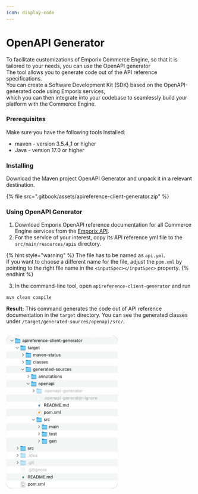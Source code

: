 ```yaml
---
icon: display-code
---
```


# OpenAPI Generator

To facilitate customizations of Emporix Commerce Engine, so that it is tailored to your needs, you can use the OpenAPI generator\
The tool allows you to generate code out of the API reference specifications.\
You can create a Software Development Kit (SDK) based on the OpenAPI-generated code using Emporix services,\
which you can then integrate into your codebase to seamlessly build your platform with the Commerce Engine.

### Prerequisites

Make sure you have the following tools installed:

* maven - version 3.5.4\_1 or higher
* Java - version 17.0 or higher

### Installing

Download the Maven project OpenAPI Generator and unpack it in a relevant destination.

{% file src=".gitbook/assets/apireference-client-generator.zip" %}

### Using OpenAPI Generator

1. Download Emporix OpenAPI reference documentation for all Commerce Engine services from the [Emporix API](./).
2. For the service of your interest, copy its API reference yml file to the `src/main/resources/apis` directory.

{% hint style="warning" %}
The file has to be named as `api.yml`.\
If you want to choose a different name for the file, adjust the `pom.xml` by pointing to the right file name in the `<inputSpec></inputSpec>` property.
{% endhint %}

3. In the command-line tool, open `apireference-client-generator` and run

```
mvn clean compile
```

**Result:** This command generates the code out of API reference documentation in the `target` directory. You can see the generated classes under `/target/generated-sources/openapi/src/`.

##

![Generated classes](static/openapi/openapi_gen.png)
